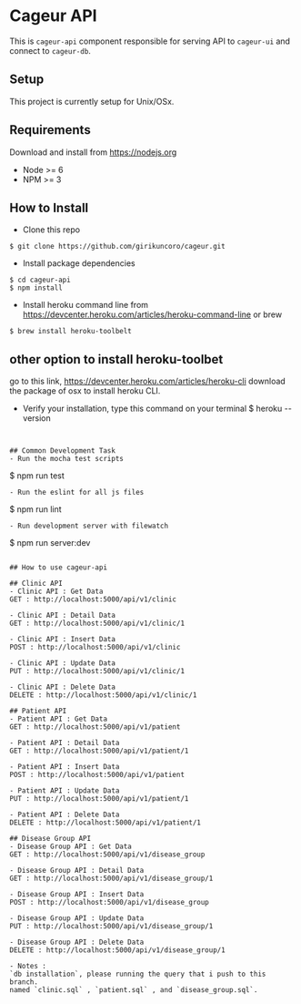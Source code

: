 # Cageur API
This is `cageur-api` component responsible for serving API to `cageur-ui` and connect to `cageur-db`.

## Setup
This project is currently setup for Unix/OSx.

## Requirements
Download and install from https://nodejs.org
- Node >= 6
- NPM >= 3

## How to Install
- Clone this repo
```
$ git clone https://github.com/girikuncoro/cageur.git
```
- Install package dependencies
```
$ cd cageur-api
$ npm install
```
- Install heroku command line from https://devcenter.heroku.com/articles/heroku-command-line or brew
```
$ brew install heroku-toolbelt
```

## other option to install heroku-toolbet
go to this link, https://devcenter.heroku.com/articles/heroku-cli
download the package of osx to install heroku CLI.

- Verify your installation, type this command on your terminal
$ heroku --version

``` you will got something like heroku-cli/x.y.z 


## Common Development Task
- Run the mocha test scripts
```
$ npm run test
```
- Run the eslint for all js files
```
$ npm run lint
```
- Run development server with filewatch
```
$ npm run server:dev
```

## How to use cageur-api

## Clinic API
- Clinic API : Get Data
GET : http://localhost:5000/api/v1/clinic

- Clinic API : Detail Data
GET : http://localhost:5000/api/v1/clinic/1

- Clinic API : Insert Data
POST : http://localhost:5000/api/v1/clinic

- Clinic API : Update Data
PUT : http://localhost:5000/api/v1/clinic/1

- Clinic API : Delete Data
DELETE : http://localhost:5000/api/v1/clinic/1

## Patient API
- Patient API : Get Data
GET : http://localhost:5000/api/v1/patient

- Patient API : Detail Data
GET : http://localhost:5000/api/v1/patient/1

- Patient API : Insert Data
POST : http://localhost:5000/api/v1/patient

- Patient API : Update Data
PUT : http://localhost:5000/api/v1/patient/1

- Patient API : Delete Data
DELETE : http://localhost:5000/api/v1/patient/1

## Disease Group API
- Disease Group API : Get Data
GET : http://localhost:5000/api/v1/disease_group

- Disease Group API : Detail Data
GET : http://localhost:5000/api/v1/disease_group/1

- Disease Group API : Insert Data
POST : http://localhost:5000/api/v1/disease_group

- Disease Group API : Update Data
PUT : http://localhost:5000/api/v1/disease_group/1

- Disease Group API : Delete Data
DELETE : http://localhost:5000/api/v1/disease_group/1

- Notes :
`db installation`, please running the query that i push to this branch. 
named `clinic.sql` , `patient.sql` , and `disease_group.sql`.
